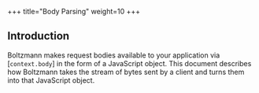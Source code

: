 +++
title="Body Parsing"
weight=10
+++

## Introduction

Boltzmann makes request bodies available to your application
via [`context.body`] in the form of a JavaScript object. This
document describes how Boltzmann takes the stream of bytes sent
by a client and turns them into that JavaScript object.
